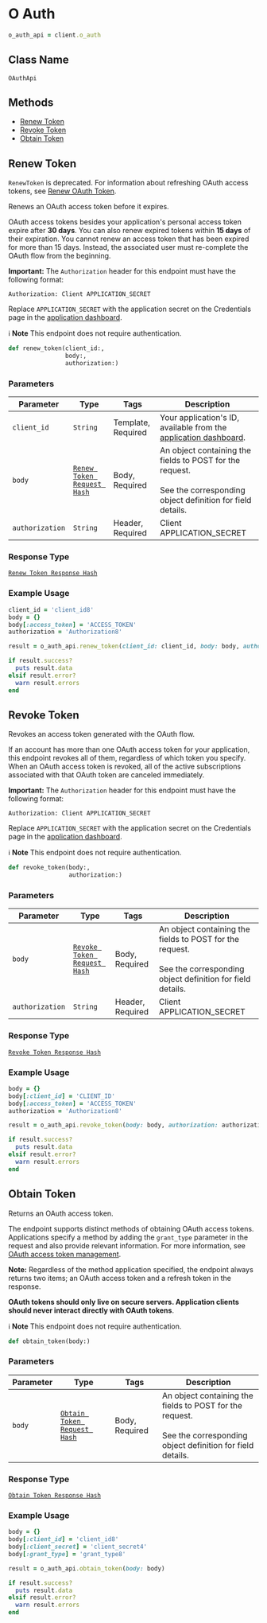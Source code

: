 # O Auth

```ruby
o_auth_api = client.o_auth
```

## Class Name

`OAuthApi`

## Methods

* [Renew Token](/doc/o-auth.md#renew-token)
* [Revoke Token](/doc/o-auth.md#revoke-token)
* [Obtain Token](/doc/o-auth.md#obtain-token)

## Renew Token

`RenewToken` is deprecated. For information about refreshing OAuth access tokens, see 
[Renew OAuth Token](https://developer.squareup.com/docs/oauth-api/cookbook/renew-oauth-tokens).


Renews an OAuth access token before it expires.

OAuth access tokens besides your application's personal access token expire after __30 days__.
You can also renew expired tokens within __15 days__ of their expiration.
You cannot renew an access token that has been expired for more than 15 days.
Instead, the associated user must re-complete the OAuth flow from the beginning.

__Important:__ The `Authorization` header for this endpoint must have the
following format:

```
Authorization: Client APPLICATION_SECRET
```

Replace `APPLICATION_SECRET` with the application secret on the Credentials
page in the [application dashboard](https://connect.squareup.com/apps).

:information_source: **Note** This endpoint does not require authentication.

```ruby
def renew_token(client_id:,
                body:,
                authorization:)
```

### Parameters

| Parameter | Type | Tags | Description |
|  --- | --- | --- | --- |
| `client_id` | `String` | Template, Required | Your application's ID, available from the [application dashboard](https://connect.squareup.com/apps). |
| `body` | [`Renew Token Request Hash`](/doc/models/renew-token-request.md) | Body, Required | An object containing the fields to POST for the request.<br><br>See the corresponding object definition for field details. |
| `authorization` | `String` | Header, Required | Client APPLICATION_SECRET |

### Response Type

[`Renew Token Response Hash`](/doc/models/renew-token-response.md)

### Example Usage

```ruby
client_id = 'client_id8'
body = {}
body[:access_token] = 'ACCESS_TOKEN'
authorization = 'Authorization8'

result = o_auth_api.renew_token(client_id: client_id, body: body, authorization: authorization)

if result.success?
  puts result.data
elsif result.error?
  warn result.errors
end
```

## Revoke Token

Revokes an access token generated with the OAuth flow.

If an account has more than one OAuth access token for your application, this
endpoint revokes all of them, regardless of which token you specify. When an
OAuth access token is revoked, all of the active subscriptions associated
with that OAuth token are canceled immediately.

__Important:__ The `Authorization` header for this endpoint must have the
following format:

```
Authorization: Client APPLICATION_SECRET
```

Replace `APPLICATION_SECRET` with the application secret on the Credentials
page in the [application dashboard](https://connect.squareup.com/apps).

:information_source: **Note** This endpoint does not require authentication.

```ruby
def revoke_token(body:,
                 authorization:)
```

### Parameters

| Parameter | Type | Tags | Description |
|  --- | --- | --- | --- |
| `body` | [`Revoke Token Request Hash`](/doc/models/revoke-token-request.md) | Body, Required | An object containing the fields to POST for the request.<br><br>See the corresponding object definition for field details. |
| `authorization` | `String` | Header, Required | Client APPLICATION_SECRET |

### Response Type

[`Revoke Token Response Hash`](/doc/models/revoke-token-response.md)

### Example Usage

```ruby
body = {}
body[:client_id] = 'CLIENT_ID'
body[:access_token] = 'ACCESS_TOKEN'
authorization = 'Authorization8'

result = o_auth_api.revoke_token(body: body, authorization: authorization)

if result.success?
  puts result.data
elsif result.error?
  warn result.errors
end
```

## Obtain Token

Returns an OAuth access token. 

The endpoint supports distinct methods of obtaining OAuth access tokens. 
Applications specify a method by adding the `grant_type` parameter 
in the request and also provide relevant information. 
For more information, see [OAuth access token management](https://developer.squareup.com/docs/authz/oauth/how-it-works#oauth-access-token-management). 

__Note:__ Regardless of the method application specified,
the endpoint always returns two items; an OAuth access token and 
a refresh token in the response. 

__OAuth tokens should only live on secure servers. Application clients
should never interact directly with OAuth tokens__.

:information_source: **Note** This endpoint does not require authentication.

```ruby
def obtain_token(body:)
```

### Parameters

| Parameter | Type | Tags | Description |
|  --- | --- | --- | --- |
| `body` | [`Obtain Token Request Hash`](/doc/models/obtain-token-request.md) | Body, Required | An object containing the fields to POST for the request.<br><br>See the corresponding object definition for field details. |

### Response Type

[`Obtain Token Response Hash`](/doc/models/obtain-token-response.md)

### Example Usage

```ruby
body = {}
body[:client_id] = 'client_id8'
body[:client_secret] = 'client_secret4'
body[:grant_type] = 'grant_type8'

result = o_auth_api.obtain_token(body: body)

if result.success?
  puts result.data
elsif result.error?
  warn result.errors
end
```

